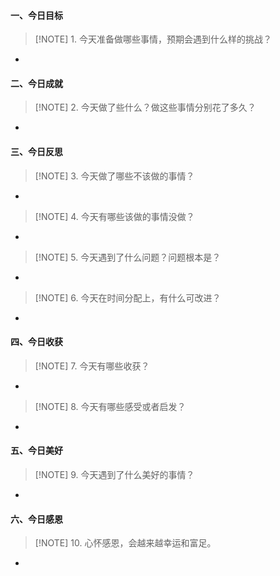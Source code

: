 #### 一、今日目标
> [!NOTE] 1. 今天准备做哪些事情，预期会遇到什么样的挑战？
* 

#### 二、今日成就
> [!NOTE] 2. 今天做了些什么？做这些事情分别花了多久？
* 

#### 三、今日反思
> [!NOTE] 3. 今天做了哪些不该做的事情？
* 
> [!NOTE] 4. 今天有哪些该做的事情没做？
* 
> [!NOTE] 5. 今天遇到了什么问题？问题根本是？
* 
> [!NOTE] 6. 今天在时间分配上，有什么可改进？
* 

#### 四、今日收获
> [!NOTE] 7. 今天有哪些收获？
* 
> [!NOTE] 8. 今天有哪些感受或者启发？
* 

#### 五、今日美好
> [!NOTE] 9. 今天遇到了什么美好的事情？
* 

#### 六、今日感恩
> [!NOTE] 10. 心怀感恩，会越来越幸运和富足。
* 